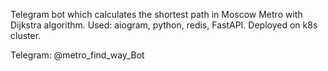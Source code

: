 Telegram bot which calculates the shortest path in Moscow Metro with Dijkstra algorithm. 
Used: aiogram, python, redis, FastAPI.
Deployed on k8s cluster.

Telegram: @metro_find_way_Bot
